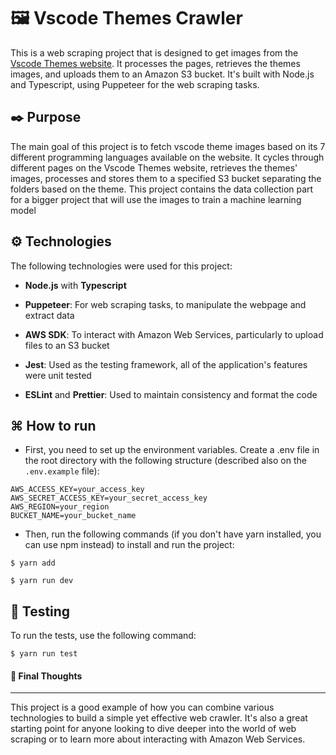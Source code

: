 # 🖼️ Vscode Themes Crawler
This is a web scraping project that is designed to get images from the [Vscode Themes website](https://vscodethemes.com/). It processes the pages, retrieves the themes images, and uploads them to an Amazon S3 bucket. It's built with Node.js and Typescript, using Puppeteer for the web scraping tasks.

## ✒️ Purpose
The main goal of this project is to fetch vscode theme images based on its 7 different programming languages available on the website. It cycles through different pages on the Vscode Themes website, retrieves the themes' images, processes and stores them to a specified S3 bucket separating the folders based on the theme. This project contains the data collection part for a bigger project that will use the images to train a machine learning model 

## ⚙️ Technologies
The following technologies were used for this project:

- **Node.js** with **Typescript**

- **Puppeteer**: For web scraping tasks, to manipulate the webpage and extract data

- **AWS SDK**: To interact with Amazon Web Services, particularly to upload files to an S3 bucket

- **Jest**: Used as the testing framework, all of the application's features were unit tested

- **ESLint** and **Prettier**: Used to maintain consistency and format the code

## ⌘ How to run
- First, you need to set up the environment variables. Create a .env file in the root directory with the following structure (described also on the `.env.example` file):

```
AWS_ACCESS_KEY=your_access_key
AWS_SECRET_ACCESS_KEY=your_secret_access_key
AWS_REGION=your_region
BUCKET_NAME=your_bucket_name
```

- Then, run the following commands (if you don't have yarn installed, you can use npm instead) to install and run the project:
```
$ yarn add

$ yarn run dev
```

## 🧪 Testing 
To run the tests, use the following command:
```
$ yarn run test
```

#### 📝 Final Thoughts

---

This project is a good example of how you can combine various technologies to build a simple yet effective web crawler. It's also a great starting point for anyone looking to dive deeper into the world of web scraping or to learn more about interacting with Amazon Web Services.
